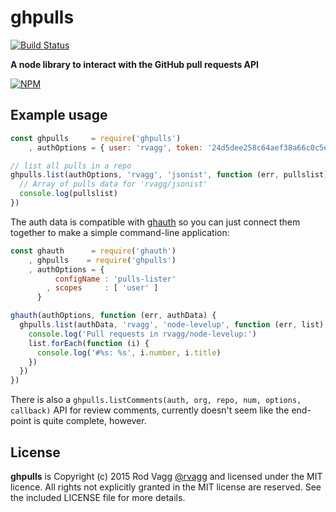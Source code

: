 # ghpulls

[![Build Status](https://secure.travis-ci.org/rvagg/ghpulls.png)](http://travis-ci.org/rvagg/ghpulls)

**A node library to interact with the GitHub pull requests API**

[![NPM](https://nodei.co/npm/ghpulls.png?mini=true)](https://nodei.co/npm/ghpulls/)

## Example usage

```js
const ghpulls     = require('ghpulls')
    , authOptions = { user: 'rvagg', token: '24d5dee258c64aef38a66c0c5eca459c379901c2' }

// list all pulls in a repo
ghpulls.list(authOptions, 'rvagg', 'jsonist', function (err, pullslist) {
  // Array of pulls data for 'rvagg/jsonist'
  console.log(pullslist)
})
```

The auth data is compatible with [ghauth](https://github.com/rvagg/ghauth) so you can just connect them together to make a simple command-line application:

```js
const ghauth      = require('ghauth')
    , ghpulls    = require('ghpulls')
    , authOptions = {
          configName : 'pulls-lister'
        , scopes     : [ 'user' ]
      }

ghauth(authOptions, function (err, authData) {
  ghpulls.list(authData, 'rvagg', 'node-levelup', function (err, list) {
    console.log('Pull requests in rvagg/node-levelup:')
    list.forEach(function (i) {
      console.log('#%s: %s', i.number, i.title) 
    })
  })
})
```

There is also a `ghpulls.listComments(auth, org, repo, num, options, callback)` API for review comments, currently doesn't seem like the end-point is quite complete, however.

## License

**ghpulls** is Copyright (c) 2015 Rod Vagg [@rvagg](https://github.com/rvagg) and licensed under the MIT licence. All rights not explicitly granted in the MIT license are reserved. See the included LICENSE file for more details.
